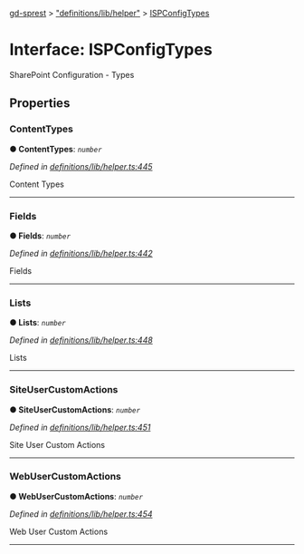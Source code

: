 [gd-sprest](../README.md) > ["definitions/lib/helper"](../modules/_definitions_lib_helper_.md) > [ISPConfigTypes](../interfaces/_definitions_lib_helper_.ispconfigtypes.md)



# Interface: ISPConfigTypes


SharePoint Configuration - Types


## Properties
<a id="contenttypes"></a>

###  ContentTypes

**●  ContentTypes**:  *`number`* 

*Defined in [definitions/lib/helper.ts:445](https://github.com/gunjandatta/sprest/blob/3de79f1/src/definitions/lib/helper.ts#L445)*



Content Types




___

<a id="fields"></a>

###  Fields

**●  Fields**:  *`number`* 

*Defined in [definitions/lib/helper.ts:442](https://github.com/gunjandatta/sprest/blob/3de79f1/src/definitions/lib/helper.ts#L442)*



Fields




___

<a id="lists"></a>

###  Lists

**●  Lists**:  *`number`* 

*Defined in [definitions/lib/helper.ts:448](https://github.com/gunjandatta/sprest/blob/3de79f1/src/definitions/lib/helper.ts#L448)*



Lists




___

<a id="siteusercustomactions"></a>

###  SiteUserCustomActions

**●  SiteUserCustomActions**:  *`number`* 

*Defined in [definitions/lib/helper.ts:451](https://github.com/gunjandatta/sprest/blob/3de79f1/src/definitions/lib/helper.ts#L451)*



Site User Custom Actions




___

<a id="webusercustomactions"></a>

###  WebUserCustomActions

**●  WebUserCustomActions**:  *`number`* 

*Defined in [definitions/lib/helper.ts:454](https://github.com/gunjandatta/sprest/blob/3de79f1/src/definitions/lib/helper.ts#L454)*



Web User Custom Actions




___


